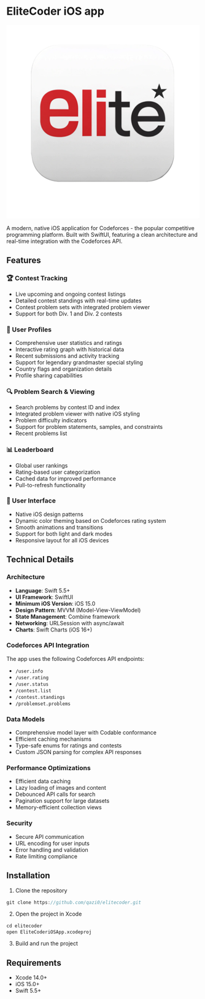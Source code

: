 # EliteCoder iOS app

![App Icon](./EliteCoderiOS/Assets.xcassets/AppIcon.appiconset/elite2-trans.png)

A modern, native iOS application for Codeforces - the popular competitive programming platform. Built with SwiftUI, featuring a clean architecture and real-time integration with the Codeforces API.

## Features

### 🏆 Contest Tracking
- Live upcoming and ongoing contest listings
- Detailed contest standings with real-time updates
- Contest problem sets with integrated problem viewer
- Support for both Div. 1 and Div. 2 contests

### 👤 User Profiles
- Comprehensive user statistics and ratings
- Interactive rating graph with historical data
- Recent submissions and activity tracking
- Support for legendary grandmaster special styling
- Country flags and organization details
- Profile sharing capabilities

### 🔍 Problem Search & Viewing
- Search problems by contest ID and index
- Integrated problem viewer with native iOS styling
- Problem difficulty indicators
- Support for problem statements, samples, and constraints
- Recent problems list

### 📊 Leaderboard
- Global user rankings
- Rating-based user categorization
- Cached data for improved performance
- Pull-to-refresh functionality

### 🎨 User Interface
- Native iOS design patterns
- Dynamic color theming based on Codeforces rating system
- Smooth animations and transitions
- Support for both light and dark modes
- Responsive layout for all iOS devices

## Technical Details

### Architecture
- **Language**: Swift 5.5+
- **UI Framework**: SwiftUI
- **Minimum iOS Version**: iOS 15.0
- **Design Pattern**: MVVM (Model-View-ViewModel)
- **State Management**: Combine framework
- **Networking**: URLSession with async/await
- **Charts**: Swift Charts (iOS 16+)

### Codeforces API Integration
The app uses the following Codeforces API endpoints:
- `/user.info`
- `/user.rating`
- `/user.status`
- `/contest.list`
- `/contest.standings`
- `/problemset.problems`

### Data Models
- Comprehensive model layer with Codable conformance
- Efficient caching mechanisms
- Type-safe enums for ratings and contests
- Custom JSON parsing for complex API responses

### Performance Optimizations
- Efficient data caching
- Lazy loading of images and content
- Debounced API calls for search
- Pagination support for large datasets
- Memory-efficient collection views

### Security
- Secure API communication
- URL encoding for user inputs
- Error handling and validation
- Rate limiting compliance

## Installation

1. Clone the repository
```swift
git clone https://github.com/qazi0/elitecoder.git
```

2. Open the project in Xcode
```
cd elitecoder
open EliteCoderiOSApp.xcodeproj
```

3. Build and run the project

## Requirements
- Xcode 14.0+
- iOS 15.0+
- Swift 5.5+
 